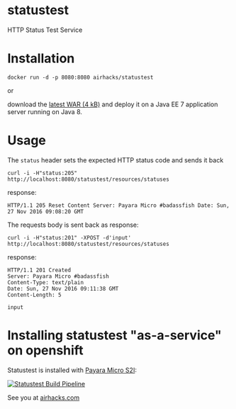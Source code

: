# statustest

HTTP Status Test Service


# Installation

`docker run -d -p 8080:8080 airhacks/statustest`

or

download the [latest WAR (4 kB)](https://github.com/AdamBien/statustest/releases) and deploy it on a Java EE 7 application server running on Java 8.

# Usage

The `status` header sets the expected HTTP status code and sends it back

`curl -i -H"status:205" http://localhost:8080/statustest/resources/statuses`

response:

`
HTTP/1.1 205 Reset Content
Server: Payara Micro #badassfish
Date: Sun, 27 Nov 2016 09:08:20 GMT
`

The requests body is sent back as response:

`curl -i -H"status:201" -XPOST -d'input' http://localhost:8080/statustest/resources/statuses`

response:

```
HTTP/1.1 201 Created
Server: Payara Micro #badassfish
Content-Type: text/plain
Date: Sun, 27 Nov 2016 09:11:38 GMT
Content-Length: 5

input

```


# Installing statustest "as-a-service" on openshift

Statustest is installed with [Payara Micro S2I](https://adambien.github.io/s2i-payara-micro/):

[![Statustest Build Pipeline](https://i.ytimg.com/vi/ImSuIoRcm-Y/mqdefault.jpg)](https://www.youtube.com/embed/ImSuIoRcm-Y?rel=0)

See you at [airhacks.com](http://airhacks.com)
